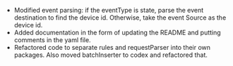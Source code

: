 - Modified event parsing: if the eventType is state, parse the event 
  destination to find the device id.  Otherwise, take the event Source as the 
  device id.
- Added documentation in the form of updating the README and putting comments 
  in the yaml file.
- Refactored code to separate rules and requestParser into their own packages. 
  Also moved batchInserter to codex and refactored that.